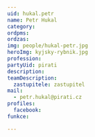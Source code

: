 ```yaml
---
uid: hukal.petr
name: Petr Hukal
category:
ordpms: 
ordzas: 
img: people/hukal-petr.jpg
heroImg: kyjsky-rybnik.jpg
profession: 
partyUid: pirati
description: 
teamDescription:
  zastupitele: zastupitel
mail:
  - petr.hukal@pirati.cz
profiles:
  facebook: 
funkce:

---
```

